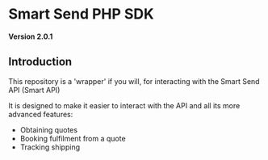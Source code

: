 Smart Send PHP SDK
==================

**Version 2.0.1**

Introduction
------------

This repository is a 'wrapper' if you will, for interacting with the Smart Send API (Smart API)

It is designed to make it easier to interact with the API and all its more advanced features:

* Obtaining quotes
* Booking fulfilment from a quote
* Tracking shipping